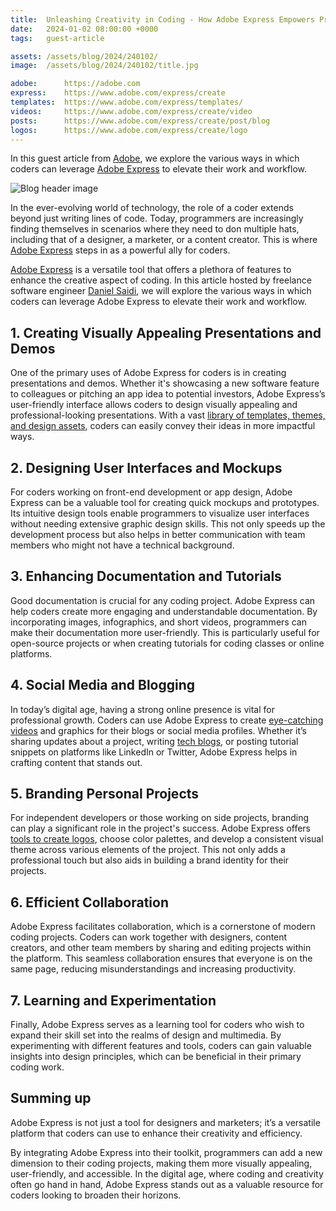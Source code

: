```yaml
---
title:  Unleashing Creativity in Coding - How Adobe Express Empowers Programmers
date:   2024-01-02 08:00:00 +0000
tags:   guest-article

assets: /assets/blog/2024/240102/
image:  /assets/blog/2024/240102/title.jpg

adobe:      https://adobe.com
express:    https://www.adobe.com/express/create
templates:  https://www.adobe.com/express/templates/
videos:     https://www.adobe.com/express/create/video
posts:      https://www.adobe.com/express/create/post/blog
logos:      https://www.adobe.com/express/create/logo
---
```


In this guest article from [Adobe]({{page.adobe}}), we explore the various ways in which coders can leverage [Adobe Express]({{page.express}}) to elevate their work and workflow.

![Blog header image]({{page.assets}}header.jpg)

In the ever-evolving world of technology, the role of a coder extends beyond just writing lines of code. Today, programmers are increasingly finding themselves in scenarios where they need to don multiple hats, including that of a designer, a marketer, or a content creator. This is where [Adobe Express]({{page.express}}) steps in as a powerful ally for coders. 

[Adobe Express]({{page.express}}) is a versatile tool that offers a plethora of features to enhance the creative aspect of coding. In this article hosted by freelance software engineer [Daniel Saidi](https://danielsaidi.com), we will explore the various ways in which coders can leverage Adobe Express to elevate their work and workflow.

## 1. Creating Visually Appealing Presentations and Demos

One of the primary uses of Adobe Express for coders is in creating presentations and demos. Whether it's showcasing a new software feature to colleagues or pitching an app idea to potential investors, Adobe Express’s user-friendly interface allows coders to design visually appealing and professional-looking presentations. With a vast [library of templates, themes, and design assets]({{page.templates}}), coders can easily convey their ideas in more impactful ways.

## 2. Designing User Interfaces and Mockups

For coders working on front-end development or app design, Adobe Express can be a valuable tool for creating quick mockups and prototypes. Its intuitive design tools enable programmers to visualize user interfaces without needing extensive graphic design skills. This not only speeds up the development process but also helps in better communication with team members who might not have a technical background.

## 3. Enhancing Documentation and Tutorials

Good documentation is crucial for any coding project. Adobe Express can help coders create more engaging and understandable documentation. By incorporating images, infographics, and short videos, programmers can make their documentation more user-friendly. This is particularly useful for open-source projects or when creating tutorials for coding classes or online platforms.

## 4. Social Media and Blogging

In today’s digital age, having a strong online presence is vital for professional growth. Coders can use Adobe Express to create [eye-catching videos]({{page.videos}}) and graphics for their blogs or social media profiles. Whether it’s sharing updates about a project, writing [tech blogs]({{page.posts}}), or posting tutorial snippets on platforms like LinkedIn or Twitter, Adobe Express helps in crafting content that stands out.

## 5. Branding Personal Projects

For independent developers or those working on side projects, branding can play a significant role in the project's success. Adobe Express offers [tools to create logos]({{page.logos}}), choose color palettes, and develop a consistent visual theme across various elements of the project. This not only adds a professional touch but also aids in building a brand identity for their projects.

## 6. Efficient Collaboration

Adobe Express facilitates collaboration, which is a cornerstone of modern coding projects. Coders can work together with designers, content creators, and other team members by sharing and editing projects within the platform. This seamless collaboration ensures that everyone is on the same page, reducing misunderstandings and increasing productivity.

## 7. Learning and Experimentation

Finally, Adobe Express serves as a learning tool for coders who wish to expand their skill set into the realms of design and multimedia. By experimenting with different features and tools, coders can gain valuable insights into design principles, which can be beneficial in their primary coding work.

## Summing up

Adobe Express is not just a tool for designers and marketers; it’s a versatile platform that coders can use to enhance their creativity and efficiency. 

By integrating Adobe Express into their toolkit, programmers can add a new dimension to their coding projects, making them more visually appealing, user-friendly, and accessible. In the digital age, where coding and creativity often go hand in hand, Adobe Express stands out as a valuable resource for coders looking to broaden their horizons.